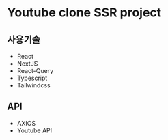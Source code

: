 # Youtube clone SSR project


## 사용기술

- React
- NextJS
- React-Query
- Typescript
- Tailwindcss

## API
- AXIOS
- Youtube API
